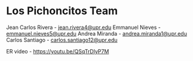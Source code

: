 # Los Pichoncitos Team

Jean Carlos Rivera - jean.rivera4@upr.edu
Emmanuel Nieves - emmanuel.nieves5@upr.edu
Andrea Miranda - andrea.miranda1@upr.edu
Carlos Santiago - carlos.santiago12@upr.edu

ER video -  https://youtu.be/QSqTrDlyP7M

